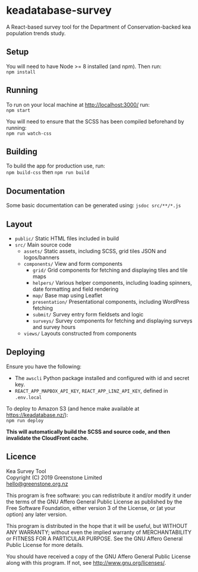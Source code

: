 # keadatabase-survey

A React-based survey tool for the Department of Conservation-backed kea population trends study.

## Setup

You will need to have Node >= 8 installed (and npm). Then run:  
`npm install`

## Running

To run on your local machine at <http://localhost:3000/> run:  
`npm start`

You will need to ensure that the SCSS has been compiled beforehand by running:  
`npm run watch-css`

## Building

To build the app for production use, run:  
`npm build-css` then `npm run build`

## Documentation

Some basic documentation can be generated using:
`jsdoc src/**/*.js`

## Layout

- `public/` Static HTML files included in build
- `src/` Main source code
  - `assets/` Static assets, including SCSS, grid tiles JSON and logos/banners
  - `components/` View and form components
    - `grid/` Grid components for fetching and displaying tiles and tile maps
    - `helpers/` Various helper components, including loading spinners, date formatting and field rendering
    - `map/` Base map using Leaflet
    - `presentation/` Presentational components, including WordPress fetching
    - `submit/` Survey entry form fieldsets and logic
    - `surveys/` Survey components for fetching and displaying surveys and survey hours
  - `views/` Layouts constructed from components

## Deploying

Ensure you have the following:

- The `awscli` Python package installed and configured with id and secret key.
- `REACT_APP_MAPBOX_API_KEY`, `REACT_APP_LINZ_API_KEY`, defined in `.env.local`

To deploy to Amazon S3 (and hence make available at https://keadatabase.nz/):  
`npm run deploy`

**This will automatically build the SCSS and source code, and then invalidate the CloudFront cache.**

## Licence

Kea Survey Tool  
Copyright (C) 2019 Greenstone Limited  
hello@greenstone.org.nz

This program is free software: you can redistribute it and/or modify it under the terms of the GNU Affero General Public License as published by the Free Software Foundation, either version 3 of the License, or (at your option) any later version.

This program is distributed in the hope that it will be useful, but WITHOUT ANY WARRANTY; without even the implied warranty of MERCHANTABILITY or FITNESS FOR A PARTICULAR PURPOSE. See the GNU Affero General Public License for more details.

You should have received a copy of the GNU Affero General Public License along with this program. If not, see http://www.gnu.org/licenses/.
